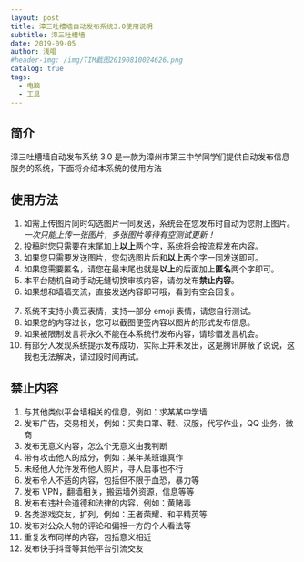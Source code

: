 ```yaml
---
layout: post
title: 漳三吐槽墙自动发布系统3.0使用说明
subtitle: 漳三吐槽墙
date: 2019-09-05
author: 浅唱
#header-img: /img/TIM截图20190810024626.png
catalog: true
tags:
  - 电脑
  - 工具
---
```


## 简介

漳三吐槽墙自动发布系统 3.0 是一款为漳州市第三中学同学们提供自动发布信息服务的系统，下面将介绍本系统的使用方法

## 使用方法

1. 如需上传图片同时勾选图片一同发送，系统会在您发布时自动为您附上图片。  
   _一次只能上传一张图片，多张图片等待有空测试更新！_
2. 投稿时您只需要在末尾加上**以上**两个字，系统将会按流程发布内容。
3. 如果您只需要发送图片，您勾选图片后和**以上**两个字一同发送即可。
4. 如果您需要匿名，请您在最末尾也就是**以上**的后面加上**匿名**两个字即可。
5. 本平台随机自动手动无缝切换审核内容，请勿发布**禁止内容**。
6. 如果想和墙墙交流，直接发送内容即可哦，看到有空会回复。
<!-- 5. 如果您需要艾特他人，请在需要的地方用**@{uin:QQ号,nick:QQ号}**，QQ号替换成**@对方的QQ号**         -->
7. 系统不支持小黄豆表情，支持一部分 emoji 表情，请您自行测试。
8. 如果您的内容过长，您可以截图便签内容以图片的形式发布信息。
9. 如果被限制发言将永久不能在本系统行发布内容，请珍惜发言机会。
10. 有部分人发现系统提示发布成功，实际上并未发出，这是腾讯屏蔽了说说，这我也无法解决，请过段时间再试。

## 禁止内容

1. 与其他类似平台墙相关的信息，例如：求某某中学墙
2. 发布广告，交易相关，例如：买卖口罩、鞋、汉服，代写作业，QQ 业务，微商
3. 发布无意义内容，怎么个无意义由我判断
4. 带有攻击他人的成分，例如：某年某班谁真作
5. 未经他人允许发布他人照片，寻人启事也不行
6. 发布令人不适的内容，包括但不限于血恐，暴力等
7. 发布 VPN，翻墙相关，搬运墙外资源，信息等等
8. 发布有违社会道德和法律的内容，例如：黄赌毒
9. 各类游戏交友，扩列，例如：王者荣耀、和平精英等
10. 发布对公众人物的评论和偏袒一方的个人看法等
11. 重复发布同样的内容，包括意义相近
12. 发布快手抖音等其他平台引流交友
